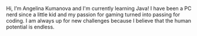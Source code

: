 Hi, I’m Angelina Kumanova and I'm currently learning Java!
I have been a PC nerd since a little kid and my passion for gaming turned into passing for coding.
I am always up for new challenges because I believe that the human potential is endless.



